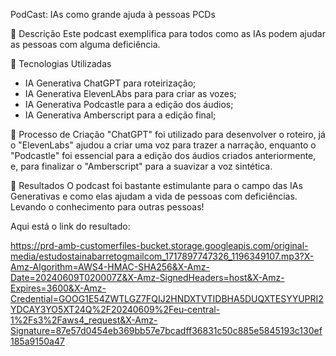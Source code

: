 PodCast: IAs como grande ajuda à pessoas PCDs

📒 Descrição
Este podcast exemplifica para todos como as IAs podem ajudar as pessoas com alguma deficiência.

🤖 Tecnologias Utilizadas
- IA Generativa ChatGPT para roteirização;
- IA Generativa ElevenLAbs para para criar as vozes;
- IA Generativa Podcastle para a edição dos áudios;
- IA Generativa Amberscript para a edição final; 
  
🧐 Processo de Criação
"ChatGPT" foi utilizado para desenvolver o roteiro, já o "ElevenLabs" ajudou a criar uma voz para trazer a narração, enquanto o "Podcastle" foi essencial para a edição dos áudios criados anteriormente, e, para finalizar o "Amberscript" para a suavizar a voz sintética. 

🚀 Resultados
O podcast foi bastante estimulante para o campo das IAs Generativas e como elas ajudam a vida de pessoas com deficiências. Levando o conhecimento para outras pessoas!

Aqui está o link do resultado:

https://prd-amb-customerfiles-bucket.storage.googleapis.com/original-media/estudostainabarretogmailcom_1717897747326_1196349107.mp3?X-Amz-Algorithm=AWS4-HMAC-SHA256&X-Amz-Date=20240609T020007Z&X-Amz-SignedHeaders=host&X-Amz-Expires=3600&X-Amz-Credential=GOOG1E54ZWTLGZ7FQIJ2HNDXTVTIDBHA5DUQXTESYYUPRI2YDCAY3YO5XT24Q%2F20240609%2Feu-central-1%2Fs3%2Faws4_request&X-Amz-Signature=87e57d0454eb369bb57e7bcadff36831c50c885e5845193c130ef185a9150a47
